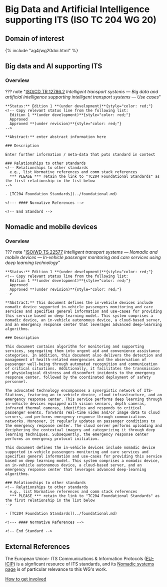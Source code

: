 # Big Data and Artificial Intelligence supporting ITS (ISO TC 204 WG 20)

## Domain of interest
<!-- DO NOT CHANGE THIS FILE REFERENCE! It aligns with this WG's respective domain of interest definition contained in TC204's Strategic Business Plan as approved by ISO. -->

{% include "ag4/wg20doi.html" %}

<!-- ## News and highlights (optional)
    Refer docs\wg1\index.md for an example of how to include & format any desired WG news & highlights content. Add content AFTER inserting a new line below this comment. 
-->

<!-- === DESCRIPTIONS OF WG STANDARDS / DOCUMENTS ===
    The content below is distilled from the respective WG section in "JSAE ITS Standardization Activities of ISO/TC204 - 2024" and iso.org/obp and is intended as an initial example only for future editing by the repsective WG.
-->

<!-- Start subject area -->
## Big data and AI supporting ITS

### Overview <!-- Optional -->
<!-- On a new line below, provide an overview of the subject area for the associated group of standards. -->

<!-- Start web info for standard / document -->
??? note "[ISO/CD TR 12786.2](https://www.iso.org/standard/84095.html?browse=tc) _Intelligent transport systems — Big data and artificial intelligence supporting intelligent transport systems — Use cases_"
    <!-- edit document reference information
      retain: ??? note "[ : ]( ) _ _"
      find publicly available ISO document URL & info here: iso.org/obp/ui
    -->
    
    **Status:** Edition 1 **(under development)**{style="color: red;"}
    <!-- Copy relevant status line from the following list: 
      Edition 1 **(under development)**{style="color: red;"}
      Approved
      Approved **(under revision)**{style="color: red;"} 
    -->
    
    **Abstract:** enter abstract information here
    
    ### Description
    
    Enter further information / meta-data that puts standard in context
    
    ### Relationships to other standards
    <!-- Relationships to other standards
      e.g., list Normative references and comm stack references
      *** PLEASE *** retain the link to "TC204 Foundational Standards" as the first relationship in the list below 
    -->
    
    - [TC204 Foundation Standards](../foundational.md)
    
    <!--- #### Normative References -->
    
    <!-- End Standard -->
<!-- End subject area -->

<!-- Start subject area -->
## Nomadic and mobile devices
<!-- Standard subject area
    Edit the ## <header title> above to contextualise the respective group of standards described below.
-->

### Overview <!-- Optional -->
<!-- On a new line below, provide an overview of the subject area for the associated group of standards. -->

<!-- Start web info for standard / document -->
??? note "[ISO/WD TS 22577](https://www.iso.org/standard/84095.html?browse=tc) _Intelligent transport systems — Nomadic and mobile devices — In-vehicle passenger monitoring and care services using deep learning technology_"

    **Status:** Edition 1 **(under development)**{style="color: red;"}
    <!-- Copy relevant status line from the following list: 
      Edition 1 **(under development)**{style="color: red;"}
      Approved
      Approved **(under revision)**{style="color: red;"} 
    -->
    
    **Abstract:** This document defines the in-vehicle devices include nomadic device supported in-vehicle passengers monitoring and care services and specifies general information and use-cases for providing this service based on deep learning model. This system comprises a nomadic device, an in-vehicle autonomous device, a cloud-based server, and an emergency response center that leverages advanced deep-learning algorithms.
    
    ### Description
    
    This document contains algorithm for monitoring and supporting services, segregating them into urgent aid and convenience assistance categories. In addition, this document also delivers the detection and management of health-related emergencies and the observation of passenger well-being through automated recognition and communication of critical situations. Additionally, it facilitates the transmission of physiological distress and discomfort incidents to the emergency response center, followed by the coordinated deployment of safety personnel.
    
    The advocated technology encompasses a synergistic network of ITS-Stations, featuring an in-vehicle device, cloud infrastructure, and an emergency response center. This service performs deep learning through in-vehicle devices equipped with vision sensors, depth cameras, infrared thermal cameras, identifies and responds to critical passenger events, forwards real-time video and/or image data to cloud servers, and performs emergency response through communications networks. Moreover, it regularly updates on passenger conditions to the emergency response center. The cloud server performs uploading and deciphering the contextual imagery and categorizing it through deep learning techniques. Subsequently, the emergency response center performs an emergency protocol initiation.
    
    This document defines the in-vehicle devices include nomadic device supported in-vehicle passengers monitoring and care services and specifies general information and use-cases for providing this service based on deep learning model. This system comprises a nomadic device, an in-vehicle autonomous device, a cloud-based server, and an emergency response center that leverages advanced deep-learning algorithms.
    
    ### Relationships to other standards
    <!-- Relationships to other standards
      e.g., list Normative references and comm stack references
      *** PLEASE *** retain the link to "TC204 Foundational Standards" as the first relationship in the list below 
    -->
    
    - [TC204 Foundation Standards](../foundational.md)
    
    <!--- #### Normative References -->
    
    <!-- End Standard -->
<!-- End subject area -->

## External References

The European Union- ITS Communications & Information Protocols ([EU-ICIP](https://www.mobilityits.eu)) is a signficant resource of ITS standards, and its [Nomadic systems page](https://www.mobilityits.eu/nomadic-devices) is of particular relevance to this WG's work.

[How to get involved](../contact.md)
